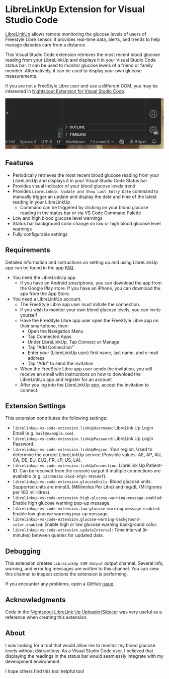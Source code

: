 # LibreLinkUp Extension for Visual Studio Code

[LibreLinkUp](https://www.librelinkup.com/) allows remote monitoring the glucose levels of users of Freestyle Libre sensor. It provides real-time data, alerts, and trends to help manage diabetes care from a distance.

This Visual Studio Code extension retrieves the most recent blood glucose reading from your LibreLinkUp and displays it in your Visual Studio Code status bar. It can be used to monitor glucose levels of a friend or family member. Alternatively, it can be used to display your own glucose measurements.

If you are not a FreeStyle Libre user and use a different CGM, you may be interested in [Nightscout Extension for Visual Studio Code](https://marketplace.visualstudio.com/items?itemName=borkod.nightscout-status-bar).

![LibreLinkUp Extension for Visual Studio Code](https://raw.githubusercontent.com/borkod/librelinkup-vs-code-extension/refs/heads/main/images/librelinkup-vs-code.gif)

## Features

- Periodically retrieves the most recent blood glucose reading from your LibreLinkUp and displays it in your Visual Studio Code Status bar
- Provides visual indicator of your blood glucose levels trend
- Provides `LibreLinkUp: Update and Show Last Entry Date` command to manually trigger an update and display the date and time of the latest reading in your LibreLinkUp
  - Command can be triggered by clicking on your blood glucose reading in the status bar or via VS Code Command Palette
- Low and high blood glucose level warnings
- Status bar background color change on low or high blood glucose level warnings
- Fully configurable settings

## Requirements

Detailed information and instructions on setting up and using LibreLinkUp app can be found in the app [FAQ](https://www.librelinkup.com/faqs).

- You need the LibreLinkUp app
  - If you have an Android smartphone, you can download the app from the Google Play store.  If you have an iPhone, you can download the app from the App Store.
- You need a LibreLinkUp account.
  - The FreeStyle Libre app user must initiate the connection.
  - If you wish to monitor your own blood glucose levels, you can invite yourself
  - Have the FreeStyle Libre app user open the FreeStyle Libre app on their smartphone, then:
    - Open the Navigation Menu
    - Tap Connected Apps
    - Under LibreLinkUp, Tap Connect or Manage
    - Tap "Add Connection"
    - Enter your (LibreLinkUp user) first name, last name, and e-mail address
    - Tap "Add" to send the invitation
  - When the FreeStyle Libre app user sends the invitation, you will receive an email with instructions on how to download the LibreLinkUp app and register for an account
  - After you log into the LibreLinkUp app, accept the invitation to connect.

## Extension Settings

This extension contributes the following settings:

- `librelinkup-vs-code-extension.linkUpUsername`: LibreLink Up Login Email (e.g. `mail@example.com`).
- `librelinkup-vs-code-extension.linkUpPassword`: LibreLink Up Login Password.
- `librelinkup-vs-code-extension.linkUpRegion`: Your region. Used to determine the correct LibreLinkUp service (Possible values: AE, AP, AU, CA, DE, EU, EU2, FR, JP, US, LA).
- `librelinkup-vs-code-extension.linkUpConnection`: LibreLink Up Patient-ID. Can be received from the console output if multiple connections are available (e.g. `123456abc-abcd-efgh-7891def`).
- `librelinkup-vs-code-extension.glucoseUnits`: Blood glucose units. Supported units are mmol/L (Millimoles Per Litre) and mg/dL (Milligrams per 100 millilitres).
- `librelinkup-vs-code-extension.high-glucose-warning-message.enabled`: Enable high glucose warning pop-up message.
- `librelinkup-vs-code-extension.low-glucose-warning-message.enabled`: Enable low glucose warning pop-up message.
- `librelinkup-vs-code-extension.glucose-warning-background-color.enabled`: Enable high or low glucose warning background color.
- `librelinkup-vs-code-extension.updateInterval`: Time interval (in minutes) between queries for updated data.

## Debugging

This extension creates `LibreLinkUp CGM Output` output channel. Several info, warning, and error log messages are written to this channel. You can view this channel to inspect actions the extension is performing.

If you encounter any problems, open a GitHub [issue](https://github.com/borkod/librelinkup-vs-code-extension/issues).

## Acknowledgments

Code in the [Nightscout LibreLink Up Uploader/Sidecar](https://github.com/timoschlueter/nightscout-librelink-up/tree/main) was very useful as a reference when creating this extension.

## About

I was looking for a tool that would allow me to monitor my blood glucose levels without distractions. As a Visual Studio Code user, I believed that displaying the readings in the status bar would seamlessly integrate with my development environment.

I hope others find this tool helpful too!